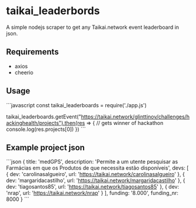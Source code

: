 # taikai_leaderbords
A simple nodejs scraper to get any Taikai.network event leaderboard in json.

## Requirements
- axios
- cheerio

## Usage

´´´javascript
const taikai_leaderboards = require('./app.js')

taikai_leaderboards.getEvent("https://taikai.network/glinttinov/challenges/hackinghealth/projects").then(res => {
    // gets winner of hackathon
    console.log(res.projects[0])
})
´´´

## Example project json
´´´json
{ title: 'medGPS',
  description:
   'Permite a um utente pesquisar as Farmácias em que os Produtos de que necessita estão disponíveis',
  devs:
   [ { dev: 'carolinasalgueiro',
       url: 'https://taikai.network/carolinasalgueiro' },
     { dev: 'margaridacastilho',
       url: 'https://taikai.network/margaridacastilho' },
     { dev: 'tiagosantos85',
       url: 'https://taikai.network/tiagosantos85' },
     { dev: 'nrap', url: 'https://taikai.network/nrap' } ],
  funding: '8.000',
  funding_nr: 8000 }
´´´